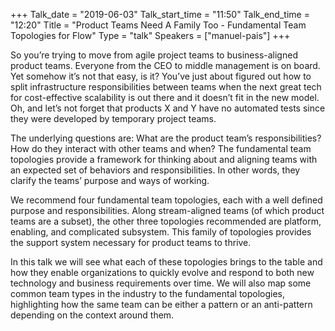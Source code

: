 +++
Talk_date = "2019-06-03"
Talk_start_time = "11:50"
Talk_end_time = "12:20"
Title = "Product Teams Need A Family Too - Fundamental Team Topologies for Flow"
Type = "talk"
Speakers = ["manuel-pais"]
+++

So you’re trying to move from agile project teams to business-aligned product teams. Everyone from the CEO to middle management is on board. Yet somehow it’s not that easy, is it? You’ve just about figured out how to split infrastructure responsibilities between teams when the next great tech for cost-effective scalability is out there and it doesn’t fit in the new model. Oh, and let’s not forget that products X and Y have no automated tests since they were developed by temporary project teams.

The underlying questions are: What are the product team’s responsibilities? How do they interact with other teams and when? The fundamental team topologies provide a framework for thinking about and aligning teams with an expected set of behaviors and responsibilities. In other words, they clarify the teams’ purpose and ways of working.

We recommend four fundamental team topologies, each with a well defined purpose and responsibilities. Along stream-aligned teams (of which product teams are a subset), the other three topologies recommended are platform, enabling, and complicated subsystem. This family of topologies provides the support system necessary for product teams to thrive.

In this talk we will see what each of these topologies brings to the table and how they enable organizations to quickly evolve and respond to both new technology and business requirements over time. We will also map some common team types in the industry to the fundamental topologies, highlighting how the same team can be either a pattern or an anti-pattern depending on the context around them.